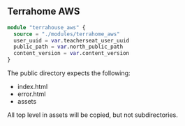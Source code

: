 ## Terrahome AWS


```tf
module "terrahouse_aws" {
  source = "./modules/terrahome_aws"
  user_uuid = var.teacherseat_user_uuid
  public_path = var.north_public_path
  content_version = var.content_version
}

```
The public directory expects the following:
- index.html
- error.html
- assets

All top level in assets will be copied, but not subdirectories.